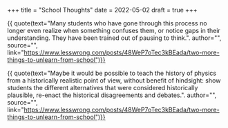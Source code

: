 +++
title = "School Thoughts"
date = 2022-05-02
draft = true
+++

{{ quote(text="Many students who have gone through this process no longer even realize when something confuses them, or notice gaps in their understanding. They have been trained out of pausing to think.".
author="",
source="",
link="https://www.lesswrong.com/posts/48WeP7oTec3kBEada/two-more-things-to-unlearn-from-school")}}

{{ quote(text="Maybe it would be possible to teach the history of physics from a historically realistic point of view, without benefit of hindsight: show students the different alternatives that were considered historically plausible, re-enact the historical disagreements and debates.".
author="",
source="",
link="https://www.lesswrong.com/posts/48WeP7oTec3kBEada/two-more-things-to-unlearn-from-school")}}
